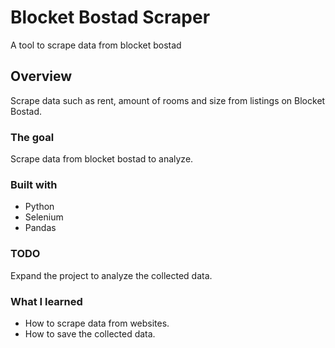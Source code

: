 # Blocket Bostad Scraper

A tool to scrape data from blocket bostad

## Overview

Scrape data such as rent, amount of rooms and size from listings on Blocket Bostad. 

### The goal

Scrape data from blocket bostad to analyze. 

### Built with

- Python
- Selenium
- Pandas

### TODO

Expand the project to analyze the collected data. 

### What I learned

- How to scrape data from websites.
- How to save the collected data.

